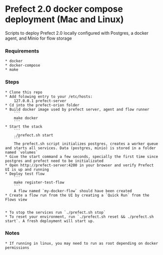 # Prefect 2.0 docker compose deployment (Mac and Linux)

Scripts to deploy Prefect 2.0 locally configured with Postgres, a docker agent, and Minio for flow storage


### Requirements
    * docker
    * docker-compose
    * make


### Steps

    * Clone this repo
    * Add folowing entry to your /etc/hosts:
        127.0.0.1 prefect-server
    * Cd into the prefect-orion folder
    * Build docker image used by prefect server, agent and flow runner
        ```
        make docker
        ```
    * Start the stack
        ```
        ./prefect.sh start
        ```
        The prefect.sh script initializes postgres, creates a worker queue and starts all services. Data (postgres, minio) is stored in a folder named `volumes`
    * Give the start command a few seconds, specially the first time since postgres and prefect need to be initializated
    * Open http://prefect-server:4200 in your browser and verify Prefect UI is up and running
    * Deploy test flow
        ```
        make register-test-flow
        ```
        A flow named `my-docker-flow` should have been created
    * Create a flow run from the UI by creating a `Quick Run` from the Flows view


    * To stop the services run `./prefect.sh stop`
    * To reset your environment, run `./prefect.sh reset && ./prefect.sh start`. A fresh deployment will start up.


### Notes
    * If running in linux, you may need to run as root depending on docker permissions